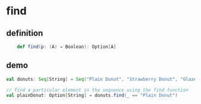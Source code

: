 # find

## definition

```scala
    def find(p: (A) ⇒ Boolean): Option[A]
```

## demo

```scala
val donuts: Seq[String] = Seq("Plain Donut", "Strawberry Donut", "Glazed Donut")

// find a particular element in the sequence using the find function
val plainDonut: Option[String] = donuts.find(_ == "Plain Donut")


```
